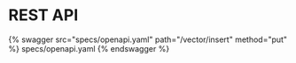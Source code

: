 # REST API 

{% swagger src="specs/openapi.yaml" path="/vector/insert" method="put" %} specs/openapi.yaml {% endswagger %}
